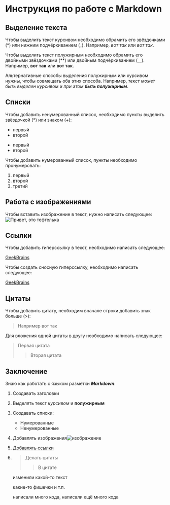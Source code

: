 # Инструкция по работе с Markdown

## Выделение текста

Чтобы выделить текст курсивом необходимо обрамить его звёздочками (*) или нижним подчёркиванием (_). Например, *вот так* или _вот так_.

Чтобы выделить текст полужирным необходимо обрамить его двойными звёздочками (**) или двойным подчёркиванием (__). Например, **вот так** или __вот так__.

Альтернативные способы выделения полужирным или курсивом нужны, чтобы совмещать оба этих способа. Например, _текст может быть выделен курсивом и при этом **быть полужирным**_.

## Списки

Чтобы добавить ненумерованный список, необходимо пункты выделить звёздочкой (*) или знаком (+):
* первый
* второй
+ первый
+ второй

Чтобы добавить нумерованный список, пункты необходимо пронумеровать:
1. первый
2. второй
3. третий

## Работа с изображениями

Чтобы вставить изображение в текст, нужно написать следующее:
![Привет, это тефтелька](teftelka.jpg) 

## Ссылки

Чтобы добавить гиперссылку в текст, необходимо написать следующее:

[GeekBrains](https://gb.ru/ "Сайт GeekBrains")

Чтобы создать сносную гиперссылку, необходимо написать следующее:

[GeekBrains][GB]

[GB]:https://gb.ru/ "Сайт GeekBrains"

## Цитаты

Чтобы добавить цитату, необходим вначале строки добавить знак больше (>):
>Например вот так

Для вложения одной цитаты в другу необходимо написать следующее:
>Первая цитата
>>Вторая цитата

## Заключение

Знаю как работать с языком разметки **_Markdown_**:
1. Создавать заголовки
2. Выделять текст *курсивом* и __полужирным__
3. Создавать списки:
   * Нумерованные
   * Ненумерованные
4. Добавлять изображения![изображение](teftelka.jpG)
5. [Добавлять ссылки](https://gb.ru/ "Сайт GeekBrains")
6. >Делать цитаты
   >>В цитате

   изменили какой-то текст

   какие-то фишечки и т.п.
   
   написали много кода, написали ещё много кода